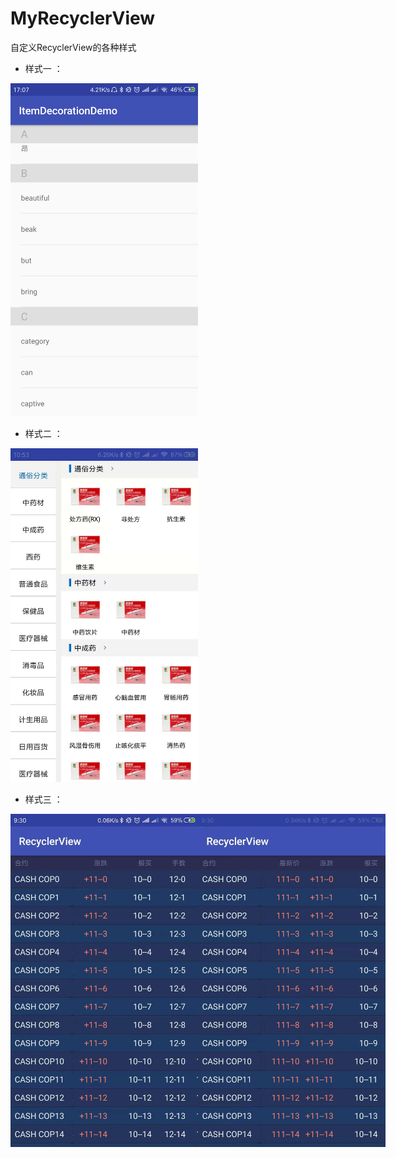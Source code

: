 # MyRecyclerView
自定义RecyclerView的各种样式<Br/>

* 样式一 ：

<div class='row'>
        <img src='https://github.com/1067899750/MyRecyclerView/blob/master/image/bag1.png' width="300px"/>
</div>

* 样式二 ：

<div class='row'>
        <img src='https://github.com/1067899750/MyRecyclerView/blob/master/image/image1.jpg' width="300px"/>
</div>

* 样式三 ：

<div class='row' style="display:flex;justify-content:space-between">
        <img src='https://github.com/1067899750/MyRecyclerView/blob/master/image/img3.jpg' width="300px"/>
        <img src='https://github.com/1067899750/MyRecyclerView/blob/master/image/img4.jpg' width="300px"/>
</div>

